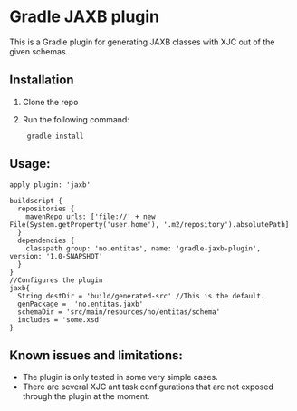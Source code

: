 Gradle JAXB plugin
==================

This is a Gradle plugin for generating JAXB classes with XJC out of the given schemas.

Installation 
------------
1. Clone the repo
2. Run the following command:

        gradle install

Usage:  
------

    apply plugin: 'jaxb'

    buildscript {
      repositories {
        mavenRepo urls: ['file://' + new File(System.getProperty('user.home'), '.m2/repository').absolutePath]
      }
      dependencies {
        classpath group: 'no.entitas', name: 'gradle-jaxb-plugin', version: '1.0-SNAPSHOT'
      }
    }
    //Configures the plugin
    jaxb{
      String destDir = 'build/generated-src' //This is the default.
      genPackage =  'no.entitas.jaxb'
      schemaDir = 'src/main/resources/no/entitas/schema'
      includes = 'some.xsd'
    }

Known issues and limitations:  
----------------------------
* The plugin is only tested in some very simple cases.   
* There are several XJC ant task configurations that are not exposed through the plugin at the moment.